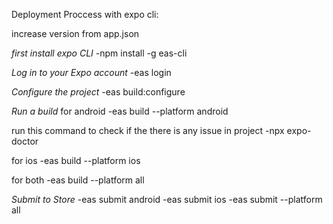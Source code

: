 Deployment Proccess with expo cli:

increase version from app.json

_first install expo CLI_
-npm install -g eas-cli

_Log in to your Expo account_
-eas login

_Configure the project_
-eas build:configure

_Run a build_
for android
-eas build --platform android

run this command to check if the there is any issue in project
-npx expo-doctor

for ios
-eas build --platform ios

for both
-eas build --platform all

_Submit to Store_
-eas submit android
-eas submit ios
-eas submit --platform all

